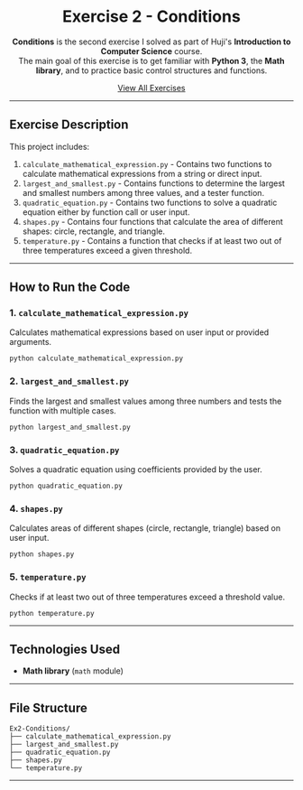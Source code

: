 <div align="center">

# Exercise 2 - Conditions

**Conditions** is the second exercise I solved as part of Huji's **Introduction to Computer Science** course.  
The main goal of this exercise is to get familiar with **Python 3**, the **Math library**, and to practice basic control structures and functions.

[View All Exercises](https://github.com/AfekAharoni/Intro2CS)

</div>

---

## Exercise Description

This project includes:
1. `calculate_mathematical_expression.py` - Contains two functions to calculate mathematical expressions from a string or direct input.  
2. `largest_and_smallest.py` - Contains functions to determine the largest and smallest numbers among three values, and a tester function.  
3. `quadratic_equation.py` - Contains two functions to solve a quadratic equation either by function call or user input.  
4. `shapes.py` - Contains four functions that calculate the area of different shapes: circle, rectangle, and triangle.  
5. `temperature.py` - Contains a function that checks if at least two out of three temperatures exceed a given threshold.

---

## How to Run the Code

### 1. `calculate_mathematical_expression.py`  
Calculates mathematical expressions based on user input or provided arguments.

```
python calculate_mathematical_expression.py
```

### 2. `largest_and_smallest.py`  
Finds the largest and smallest values among three numbers and tests the function with multiple cases.

```
python largest_and_smallest.py
```

### 3. `quadratic_equation.py`  
Solves a quadratic equation using coefficients provided by the user.

```
python quadratic_equation.py
```

### 4. `shapes.py`  
Calculates areas of different shapes (circle, rectangle, triangle) based on user input.

```
python shapes.py
```

### 5. `temperature.py`  
Checks if at least two out of three temperatures exceed a threshold value.

```
python temperature.py
```

---

## Technologies Used
- **Math library** (`math` module)

---

## File Structure

```
Ex2-Conditions/
├── calculate_mathematical_expression.py
├── largest_and_smallest.py
├── quadratic_equation.py
├── shapes.py
└── temperature.py
```

---
